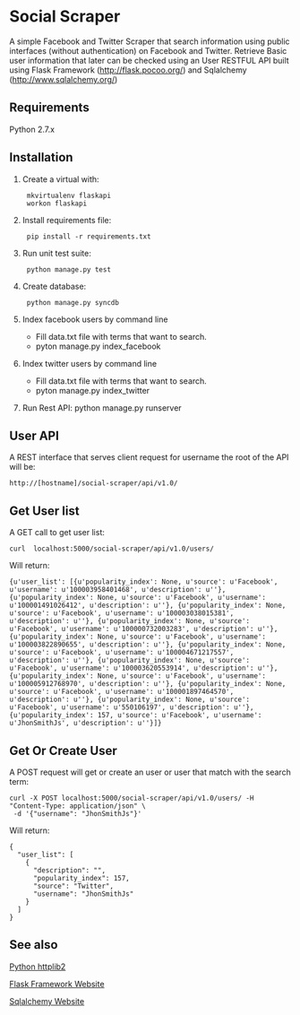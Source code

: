 Social Scraper
=================

A simple Facebook and Twitter Scraper that search information using public interfaces (without authentication)
on Facebook and Twitter. Retrieve Basic user information that later can be checked using an User RESTFUL API built using Flask Framework (http://flask.pocoo.org/) and Sqlalchemy
(http://www.sqlalchemy.org/)

Requirements
------------
Python 2.7.x


Installation
-------------

1. Create a virtual with:

        mkvirtualenv flaskapi
        workon flaskapi


2. Install requirements file:

        pip install -r requirements.txt


3. Run unit test suite:

        python manage.py test


4. Create database:

        python manage.py syncdb


5. Index facebook users by command line

    * Fill data.txt file with terms that want to search.
    * pyton manage.py index_facebook


6. Index twitter users by command line

    * Fill data.txt file with terms that want to search.
    * pyton manage.py index_twitter


7. Run Rest API:
        python manage.py runserver



User API
--------

A REST interface that serves client request for username the root of the  API will be:

    http://[hostname]/social-scraper/api/v1.0/


Get User list
-------------

A  GET call to get user list:

    curl  localhost:5000/social-scraper/api/v1.0/users/


Will return:
    
    {u'user_list': [{u'popularity_index': None, u'source': u'Facebook', u'username': u'100003958401468', u'description': u''}, {u'popularity_index': None, u'source': u'Facebook', u'username': u'100001491026412', u'description': u''}, {u'popularity_index': None, u'source': u'Facebook', u'username': u'100003038015381', u'description': u''}, {u'popularity_index': None, u'source': u'Facebook', u'username': u'100000732003283', u'description': u''}, {u'popularity_index': None, u'source': u'Facebook', u'username': u'100003822890655', u'description': u''}, {u'popularity_index': None, u'source': u'Facebook', u'username': u'100004671217557', u'description': u''}, {u'popularity_index': None, u'source': u'Facebook', u'username': u'100003620553914', u'description': u''}, {u'popularity_index': None, u'source': u'Facebook', u'username': u'100005912768970', u'description': u''}, {u'popularity_index': None, u'source': u'Facebook', u'username': u'100001897464570', u'description': u''}, {u'popularity_index': None, u'source': u'Facebook', u'username': u'550106197', u'description': u''}, {u'popularity_index': 157, u'source': u'Facebook', u'username': u'JhonSmithJs', u'description': u''}]}


Get Or Create User
------------------

A POST request will get or create an user or user that match with the search term:

    curl -X POST localhost:5000/social-scraper/api/v1.0/users/ -H "Content-Type: application/json" \
     -d '{"username": "JhonSmithJs"}'

Will return:

    {
      "user_list": [
        {
          "description": "", 
          "popularity_index": 157, 
          "source": "Twitter", 
          "username": "JhonSmithJs"
        }
      ]
    }

See also
---------
[Python httplib2](http://code.google.com/p/httplib2/)

[Flask Framework Website](http://flask.pocoo.org)


[Sqlalchemy Website](http://www.sqlalchemy.org/)

